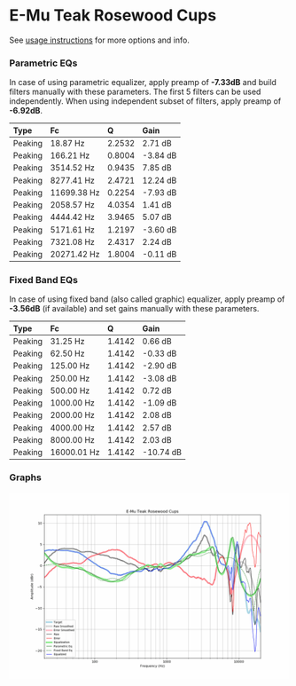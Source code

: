 # E-Mu Teak Rosewood Cups
See [usage instructions](https://github.com/jaakkopasanen/AutoEq#usage) for more options and info.

### Parametric EQs
In case of using parametric equalizer, apply preamp of **-7.33dB** and build filters manually
with these parameters. The first 5 filters can be used independently.
When using independent subset of filters, apply preamp of **-6.92dB**.

| Type    | Fc          |      Q | Gain     |
|:--------|:------------|:-------|:---------|
| Peaking | 18.87 Hz    | 2.2532 | 2.71 dB  |
| Peaking | 166.21 Hz   | 0.8004 | -3.84 dB |
| Peaking | 3514.52 Hz  | 0.9435 | 7.85 dB  |
| Peaking | 8277.41 Hz  | 2.4721 | 12.24 dB |
| Peaking | 11699.38 Hz | 0.2254 | -7.93 dB |
| Peaking | 2058.57 Hz  | 4.0354 | 1.41 dB  |
| Peaking | 4444.42 Hz  | 3.9465 | 5.07 dB  |
| Peaking | 5171.61 Hz  | 1.2197 | -3.60 dB |
| Peaking | 7321.08 Hz  | 2.4317 | 2.24 dB  |
| Peaking | 20271.42 Hz | 1.8004 | -0.11 dB |

### Fixed Band EQs
In case of using fixed band (also called graphic) equalizer, apply preamp of **-3.56dB**
(if available) and set gains manually with these parameters.

| Type    | Fc          |      Q | Gain      |
|:--------|:------------|:-------|:----------|
| Peaking | 31.25 Hz    | 1.4142 | 0.66 dB   |
| Peaking | 62.50 Hz    | 1.4142 | -0.33 dB  |
| Peaking | 125.00 Hz   | 1.4142 | -2.90 dB  |
| Peaking | 250.00 Hz   | 1.4142 | -3.08 dB  |
| Peaking | 500.00 Hz   | 1.4142 | 0.72 dB   |
| Peaking | 1000.00 Hz  | 1.4142 | -1.09 dB  |
| Peaking | 2000.00 Hz  | 1.4142 | 2.08 dB   |
| Peaking | 4000.00 Hz  | 1.4142 | 2.57 dB   |
| Peaking | 8000.00 Hz  | 1.4142 | 2.03 dB   |
| Peaking | 16000.01 Hz | 1.4142 | -10.74 dB |

### Graphs
![](./E-Mu%20Teak%20Rosewood%20Cups.png)